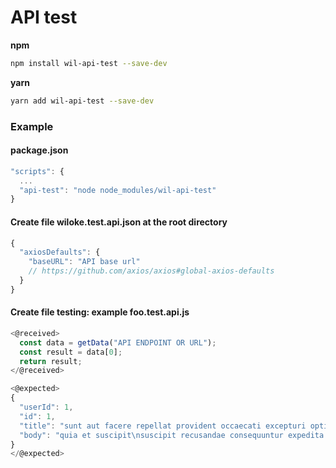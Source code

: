 # API test

**npm**

```bash
npm install wil-api-test --save-dev
```

**yarn**

```bash
yarn add wil-api-test --save-dev
```

### Example

#### package.json
```js
"scripts": {
  ...
  "api-test": "node node_modules/wil-api-test"
}
```

#### Create file wiloke.test.api.json at the root directory
```js
{
  "axiosDefaults": {
    "baseURL": "API base url"
    // https://github.com/axios/axios#global-axios-defaults
  }
}
```

#### Create file testing: example foo.test.api.js
```js
<@received>
  const data = getData("API ENDPOINT OR URL");
  const result = data[0];
  return result;
</@received>

<@expected>
{
  "userId": 1,
  "id": 1,
  "title": "sunt aut facere repellat provident occaecati excepturi optio reprehenderit",
  "body": "quia et suscipit\nsuscipit recusandae consequuntur expedita et cum\nreprehenderit molestiae ut ut quas totam\nnostrum rerum est autem sunt rem eveniet architecto"
}
</@expected>
```